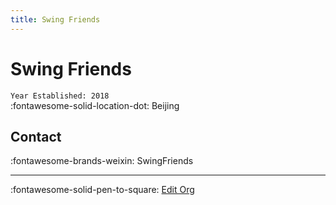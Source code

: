 ```yaml
---
title: Swing Friends
---
```


# Swing Friends

`Year Established: 2018`  
:fontawesome-solid-location-dot: Beijing  


## Contact

:fontawesome-brands-weixin: SwingFriends  

---

:fontawesome-solid-pen-to-square: [Edit Org](https://github.com/swingdance/orgs/issues/new?assignees=&labels=update+org&projects=&template=03-update_entity.yml&title=Update%20Org%3A%20zh_CN%20%E2%80%A2%20Swing%20Friends&region=zh_CN&id=swing-friends&name=Swing%20Friends)
